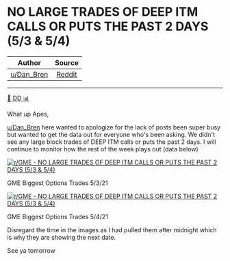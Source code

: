 NO LARGE TRADES OF DEEP ITM CALLS OR PUTS THE PAST 2 DAYS (5/3 & 5/4)
=====================================================================

| Author       | Source       | 
| :-------------: |:-------------:|
|  [u/Dan_Bren](https://www.reddit.com/user/Dan_Bren/) | [Reddit](https://www.reddit.com/r/GME/comments/n571g4/no_large_trades_of_deep_itm_calls_or_puts_the/) | 

---


[🔬 DD 📊](https://www.reddit.com/r/GME/search?q=flair_name%3A%22%F0%9F%94%AC%20DD%20%F0%9F%93%8A%22&restrict_sr=1)

What up Apes,

[u/Dan_Bren](https://www.reddit.com/u/Dan_Bren/) here wanted to apologize for the lack of posts been super busy but wanted to get the data out for everyone who's been asking. We didn't see any large block trades of DEEP ITM calls or puts the past 2 days. I will continue to monitor how the rest of the week plays out (data below)

[![r/GME - NO LARGE TRADES OF DEEP ITM CALLS OR PUTS THE PAST 2 DAYS (5/3 & 5/4)](https://preview.redd.it/6rwe4kki98x61.png?width=1227&format=png&auto=webp&s=ff00166d3b580b42f127a29ad160d09e4f074152)](https://preview.redd.it/6rwe4kki98x61.png?width=1227&format=png&auto=webp&s=ff00166d3b580b42f127a29ad160d09e4f074152)

GME Biggest Options Trades 5/3/21

[![r/GME - NO LARGE TRADES OF DEEP ITM CALLS OR PUTS THE PAST 2 DAYS (5/3 & 5/4)](https://preview.redd.it/f3gprgoj98x61.png?width=1226&format=png&auto=webp&s=c5edd7a2fd4bdc2c78822c5aa555d7a6a2e444fc)](https://preview.redd.it/f3gprgoj98x61.png?width=1226&format=png&auto=webp&s=c5edd7a2fd4bdc2c78822c5aa555d7a6a2e444fc)

GME Biggest Options Trades 5/4/21

Disregard the time in the images as I had pulled them after midnight which is why they are showing the next date.

See ya tomorrow
